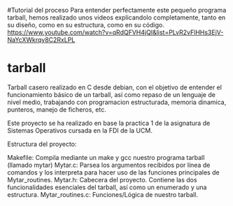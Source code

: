 #Tutorial del proceso
Para entender perfectamente este pequeño programa tarball, hemos realizado unos videos explicandolo completamente, tanto en su diseño, como en su estructura, como en su código.
https://www.youtube.com/watch?v=qRdQFVH4jQI&list=PLvR2vFlHHs3EjV-NaYcXWkrqy8C2RxLPL

# tarball
Tarball casero realizado en C desde debian, con el objetivo de entender el funcionamiento básico de un tarball, así como repaso de un lenguaje de nivel medio, trabajando con programacion estructurada, memoria dinamica, punteros, manejo de ficheros, etc.


Este proyecto se ha realizado en base la practica 1 de la asignatura de Sistemas Operativos cursada en la FDI de la UCM.

Estructura del proyecto:

Makefile: Compila mediante un make y gcc nuestro programa tarball (llamado mytar)
Mytar.c: Parsea los argumentos recibidos por línea de comandos y los interpreta para hacer uso de las funciones principales de Mytar_routines.
Mytar.h: Cabecera del proyecto. Contiene las dos funcionalidades esenciales del tarball, así como un enumerado y una estructura.
Mytar_routines.c: Funciones/Lógica de nuestro tarball.

